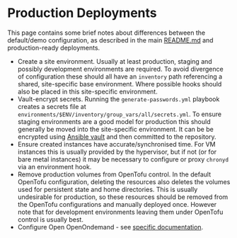 # Production Deployments

This page contains some brief notes about differences between the default/demo configuration, as described in the main [README.md](../README.md) and production-ready deployments.

- Create a site environment. Usually at least production, staging and possibly development environments are required. To avoid divergence of configuration these should all have an `inventory` path referencing a shared, site-specific base environment. Where possible hooks should also be placed in this site-specific environment.
- Vault-encrypt secrets. Running the `generate-passwords.yml` playbook creates a secrets file at `environments/$ENV/inventory/group_vars/all/secrets.yml`. To ensure staging environments are a good model for production this should generally be moved into the site-specific environment. It can be be encrypted using [Ansible vault](https://docs.ansible.com/ansible/latest/user_guide/vault.html) and then committed to the repository.
- Ensure created instances have accurate/synchronised time. For VM instances this is usually provided by the hypervisor, but if not (or for bare metal instances) it may be necessary to configure or proxy `chronyd` via an environment hook.
- Remove production volumes from OpenTofu control. In the default OpenTofu configuration, deleting the resources also deletes the volumes used for persistent state and home directories. This is usually undesirable for production, so these resources should be removed from the OpenTofu configurations and manually deployed once. However note that for development environments leaving them under OpenTofu control is usually best.
- Configure Open OpenOndemand - see [specific documentation](openondemand.README.md).
